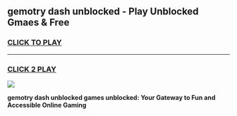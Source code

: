 
## gemotry dash unblocked - Play Unblocked Gmaes & Free
<h3>
<a href="https://news.freeplayer.one?title=gemotry_dash_unblocked&ref=16F">CLICK TO PLAY</a></h3>
<hr>

<h3>
<a href="https://news.freeplayer.one?title=gemotry_dash_unblocked&ref=16F">CLICK 2 PLAY</a>
  
</h3>

<a href="https://news.freeplayer.one?title=gemotry_dash_unblocked&ref=16F/"><img src="https://clearcache.store/games.png"></a>


**gemotry dash unblocked games unblocked: Your Gateway to Fun and Accessible Online Gaming**
